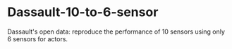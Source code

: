 # Dassault-10-to-6-sensor
Dassault's open data: reproduce the performance of 10 sensors using only 6 sensors for actors.
